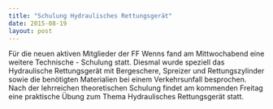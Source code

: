 ```yaml
---
title: "Schulung Hydraulisches Rettungsgerät"
date: 2015-08-19
layout: post
---
```


Für die neuen aktiven Mitglieder der FF Wenns fand am Mittwochabend eine weitere Technische - Schulung statt. Diesmal wurde speziell das Hydraulische Rettungsgerät mit Bergeschere, Spreizer und Rettungszylinder sowie die benötigten Materialien bei einem Verkehrsunfall besprochen. Nach der lehrreichen theoretischen Schulung findet am kommenden Freitag eine praktische Übung zum Thema Hydraulisches Rettungsgerät statt.